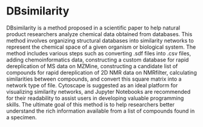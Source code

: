 # DBsimilarity

DBsimilarity is a method proposed in a scientific paper to help natural product researchers analyze chemical data obtained from databases. This method involves organizing structural databases into similarity networks to represent the chemical space of a given organism or biological system. The method includes various steps such as converting .sdf files into .csv files, adding chemoinformatics data, constructing a custom database for rapid dereplication of MS data on MZMine, constructing a candidate list of compounds for rapid dereplication of 2D NMR data on NMRfilter, calculating similarities between compounds, and convert this square matrix into a network type of file. Cytoscape is suggested as an ideal platform for visualizing similarity networks, and Jupyter Notebooks are recommended for their readability to assist users in developing valuable programming skills. The ultimate goal of this method is to help researchers better understand the rich information available from a list of compounds found in a specimen. 


